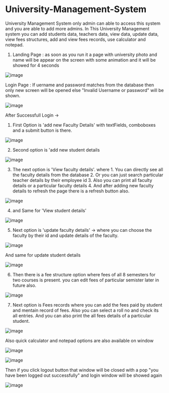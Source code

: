 # University-Management-System 

University Management System only admin can able to access this system and you are able to add more admins. In This University Management system you can add students data, teachers data, view data, update data, view fees structures, add and view fees records, use calculator and notepad. 

1. Landing Page : as soon as you run it a page with university photo and name will be appear on the screen with some animation and it will be showed for 4 seconds 

![image](https://user-images.githubusercontent.com/109031731/185763156-ed68fd32-331b-45ba-9f20-1fe79d5caec6.png)

Login Page : If uername and password matches from the database then only new screen will be opened else "Invalid Username or password" will be shown.

![image](https://user-images.githubusercontent.com/109031731/185762215-97fa1eac-7dfb-4317-ac6b-507bd50a7157.png)

After Successfull Login ->
1. First Option is 'add new Faculty Details' with textFields, comboboxes and a submit button is there.

![image](https://user-images.githubusercontent.com/109031731/185784431-08a9f4bc-02f0-4d38-aecd-b5b913bfa349.png)

2. Second option is 'add new student details

![image](https://user-images.githubusercontent.com/109031731/185784455-8cbb00e1-a4b4-45bc-a5c1-07f0bffb66a9.png)

3. The next option is 'View faculty details'.
   where 1. You can directly see all the faculty details from the database
         2. Or you can just search particular teacher details by their employee id 
         3. Also you can print all faculty details or a particular faculty details
         4. And after adding new faculty details to refresh the page there is a refresh button also.

![image](https://user-images.githubusercontent.com/109031731/186169444-f3b8899f-84ae-4dd3-a31e-170c5832ac50.png)

4. and Same for 'View student details' 

![image](https://user-images.githubusercontent.com/109031731/185762719-f5709e45-b3e3-4009-94d5-41fc0cb96e9e.png)

5. Next option is 'update faculty details' -> where you can choose the faculty by their id and update details of the faculty.

![image](https://user-images.githubusercontent.com/109031731/185762819-e3a75625-2792-4984-a651-859dc31b1c88.png)

 And same for update student details

![image](https://user-images.githubusercontent.com/109031731/186168524-3a407a43-398c-45e8-a229-5bee55ada69d.png)


6. Then there is a fee structure option where fees of all 8 semesters for two courses is present. you can edit fees of particular semister later in future also.

![image](https://user-images.githubusercontent.com/109031731/185762891-b87525e6-375f-4f70-ad26-49d77037b9ba.png)

7. Next option is Fees records where you can add the fees paid by student and mentain record of fees. Also you can select a roll no and check its all entries. And you can also print the all fees details of a particular student. 

![image](https://user-images.githubusercontent.com/109031731/185784561-b9cdb652-ada2-4701-964c-39085f826c5a.png)

Also quick calculator and notepad options are also available on window

![image](https://user-images.githubusercontent.com/109031731/185762935-ae77e6b4-fcb3-4697-b6ae-4909f5194c8f.png)

![image](https://user-images.githubusercontent.com/109031731/185762957-8cdf2aee-5e23-4ce3-b17b-51309947708c.png)

Then if you click logout button that window will be closed with a pop "you have been logged out successfully" and login window will be showed again

![image](https://user-images.githubusercontent.com/109031731/186167818-7a7aa71e-d599-466b-922b-79c6c9035a06.png)
